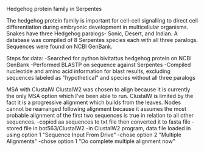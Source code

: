 Hedgehog protein family in Serpentes

The hedgehog protein family is important for cell-cell signalling to direct cell differentiation during embryonic development in multicellular organisms. Snakes have three Hedgehog paralogs- Sonic, Desert, and Indian. A database was compiled of 8 Serpentes species each with all three paralogs. Sequences were found on NCBI GenBank.

Steps for data:
-Searched for python bivitattus hedgehog protein on NCBI GenBank
-Performed BLASTP on sequence against Serpentes
-Compiled nucleotide and amino acid information for blast results, excluding sequences labeled as "hypothetical" and species without all three paralogs

MSA with ClustalW
ClustalW2 was chosen to align because it is currently the only MSA option which I've been able to run. ClustalW is limited by the fact it is a progressive alignment which builds from the leaves. Nodes cannot be rearranged following alignment because it assumes the most probable alignment of the first two sequences is true in relation to all other sequences.
-copied aa sequences to txt file then converted it to fasta file
-stored file in bot563/ClustalW2
-in ClustalW2 program, data file loaded in using option 1 "Sequence Input From Drive"
-chose option 2 "Multiple Alignments"
-chose option 1 "Do complete multiple alignment now"
